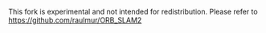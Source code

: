 This fork is experimental and not intended for redistribution. Please refer to https://github.com/raulmur/ORB_SLAM2 
